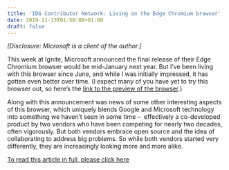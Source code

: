 ```yaml
---
title: 'IDG Contributor Network: Living on the Edge Chromium browser'
date: 2019-11-13T01:50:00+01:00
draft: false
---
```


_\[Disclosure: Microsoft is a client of the author.\]_

This week at Ignite, Microsoft announced the final release of their Edge Chromium browser would be mid-January next year. But I’ve been living with this browser since June, and while I was initially impressed, it has gotten even better over time. (I expect many of you have yet to try this browser out, so here’s the [link to the preview of the browser](https://www.microsoftedgeinsider.com/en-us/?form=MO12FW&OCID=MO12FW).)

Along with this announcement was news of some other interesting aspects of this browser, which uniquely blends Google and Microsoft technology into something we haven’t seen in some time –  effectively a co-developed product by two vendors who have been competing for nearly two decades, often vigorously. But both vendors embrace open source and the idea of collaborating to address big problems. So while both vendors started very differently, they are increasingly looking more and more alike.

[To read this article in full, please click here](/article/3452377/living-on-the-edge-chromium-browser.html#jump)